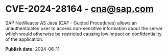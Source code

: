 # CVE-2024-28164 - cna@sap.com

SAP NetWeaver AS Java (CAF - Guided Procedures)
allows an unauthenticated user to access non-sensitive information about the
server which would otherwise be restricted causing low impact on
confidentiality of the application.

**Publish date:** 2024-06-11
